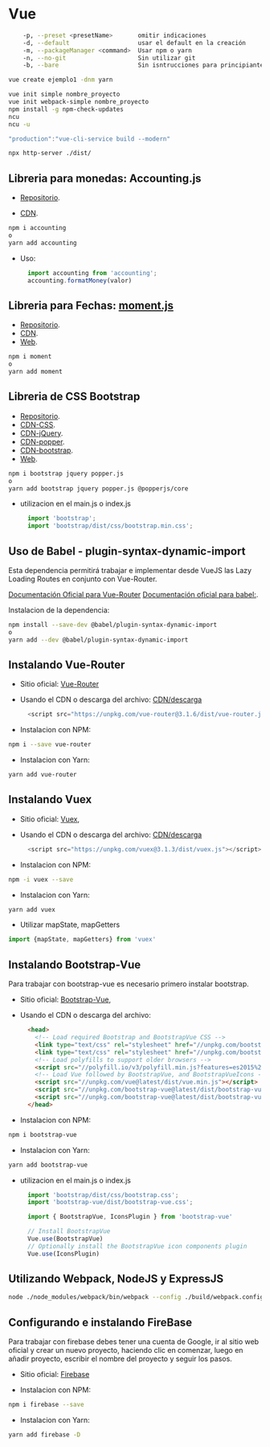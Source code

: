 # Vue

```bash
    -p, --preset <presetName>       omitir indicaciones
    -d, --default                   usar el default en la creación
    -m, --packageManager <command>  Usar npm o yarn
    -n, --no-git                    Sin utilizar git
    -b, --bare                      Sin isntrucciones para principiantes
```

```bash
vue create ejemplo1 -dnm yarn
```

```bash
vue init simple nombre_proyecto
vue init webpack-simple nombre_proyecto
npm install -g npm-check-updates
ncu
ncu -u
```

```js
"production":"vue-cli-service build --modern"
```

```bash
npx http-server ./dist/
```

## Libreria para monedas: Accounting.js

* [Repositorio](http://openexchangerates.github.io/accounting.js/).

* [CDN](https://raw.githubusercontent.com/openexchangerates/accounting.js/master/accounting.js).

```bash
npm i accounting
o
yarn add accounting
```
* Uso:
  ```javascript
    import accounting from 'accounting';
    accounting.formatMoney(valor)
  ```

## Libreria para Fechas: [moment.js](https://momentjs.com/)

* [Repositorio](https://github.com/moment/moment/).
* [CDN](https://cdnjs.cloudflare.com/ajax/libs/moment.js/2.14.1/moment-with-locales.js).
* [Web](https://momentjs.com/).

```bash
npm i moment
o
yarn add moment
```

## Libreria de CSS Bootstrap

* [Repositorio](https://github.com/moment/moment/).
* [CDN-CSS](https://stackpath.bootstrapcdn.com/bootstrap/4.4.1/css/bootstrap.min.css).
* [CDN-jQuery](https://code.jquery.com/jquery-3.4.1.slim.min.js).
* [CDN-popper](https://cdn.jsdelivr.net/npm/popper.js@1.16.0/dist/umd/popper.min.js).
* [CDN-bootstrap](https://stackpath.bootstrapcdn.com/bootstrap/4.4.1/js/bootstrap.min.js).
* [Web](https://getbootstrap.com/).

```bash
npm i bootstrap jquery popper.js
o
yarn add bootstrap jquery popper.js @popperjs/core
```
* utilizacion en el main.js o index.js
  ```js
    import 'bootstrap'; 
    import 'bootstrap/dist/css/bootstrap.min.css';
  ```

## Uso de Babel - plugin-syntax-dynamic-import

Esta dependencia permitirá trabajar e implementar desde VueJS las Lazy Loading Routes en conjunto con Vue-Router.

[Documentación Oficial para Vue-Router](https://router.vuejs.org/guide/advanced/lazy-loading.html#grouping-components-in-the-same-chunk)
[Documentación oficial para babel:](https://babeljs.io/docs/en/babel-plugin-syntax-dynamic-import/).

Instalacion de la dependencia: 

```bash
npm install --save-dev @babel/plugin-syntax-dynamic-import
o
yarn add --dev @babel/plugin-syntax-dynamic-import
```

## Instalando Vue-Router

* Sitio oficial:
    [Vue-Router](https://router.vuejs.org/)

* Usando el CDN o descarga del archivo:
    [CDN/descarga](https://unpkg.com/vue-router/dist/vue-router.js)

    ```javascript
      <script src="https://unpkg.com/vue-router@3.1.6/dist/vue-router.js"></script>
    ```

* Instalacion con NPM:
```bash
npm i --save vue-router
```

* Instalacion con Yarn:
```bash
yarn add vue-router
```

## Instalando Vuex

* Sitio oficial:
    [Vuex](https://vuex.vuejs.org/),

* Usando el CDN o descarga del archivo:
    [CDN/descarga](https://unpkg.com/vuex)

    ```javascript
      <script src="https://unpkg.com/vuex@3.1.3/dist/vuex.js"></script>
    ```

* Instalacion con NPM:
```bash
npm -i vuex --save
```

* Instalacion con Yarn:
```bash
yarn add vuex
```

* Utilizar mapState, mapGetters

```javascript
import {mapState, mapGetters} from 'vuex'
```

## Instalando Bootstrap-Vue

Para trabajar con bootstrap-vue es necesario primero instalar bootstrap.

* Sitio oficial:
    [Bootstrap-Vue](https://bootstrap-vue.js.org/),

* Usando el CDN o descarga del archivo:

    ```html
      <head>
        <!-- Load required Bootstrap and BootstrapVue CSS -->
        <link type="text/css" rel="stylesheet" href="//unpkg.com/bootstrap/dist/css/bootstrap.min.css" />
        <link type="text/css" rel="stylesheet" href="//unpkg.com/bootstrap-vue@latest/dist/bootstrap-vue.min.css" />
        <!-- Load polyfills to support older browsers -->
        <script src="//polyfill.io/v3/polyfill.min.js?features=es2015%2CIntersectionObserver" crossorigin="anonymous"></script>
        <!-- Load Vue followed by BootstrapVue, and BootstrapVueIcons -->
        <script src="//unpkg.com/vue@latest/dist/vue.min.js"></script>
        <script src="//unpkg.com/bootstrap-vue@latest/dist/bootstrap-vue.min.js"></script>
        <script src="//unpkg.com/bootstrap-vue@latest/dist/bootstrap-vue-icons.min.js"></script>
      </head>
    ```

* Instalacion con NPM:
```bash
npm i bootstrap-vue
```

* Instalacion con Yarn:
```bash
yarn add bootstrap-vue
```

* utilizacion en el main.js o index.js
  ```js
    import 'bootstrap/dist/css/bootstrap.css';
    import 'bootstrap-vue/dist/bootstrap-vue.css';

    import { BootstrapVue, IconsPlugin } from 'bootstrap-vue'

    // Install BootstrapVue
    Vue.use(BootstrapVue)
    // Optionally install the BootstrapVue icon components plugin
    Vue.use(IconsPlugin)
  ```

## Utilizando Webpack, NodeJS y ExpressJS

```bash
node ./node_modules/webpack/bin/webpack --config ./build/webpack.config.js 
```

## Configurando e instalando FireBase

Para trabajar con firebase debes tener una cuenta de Google, ir al sitio web oficial y crear un nuevo proyecto, haciendo clic en comenzar, luego en añadir proyecto, escribir el nombre del proyecto y seguir los pasos.

* Sitio oficial:
    [Firebase](https://firebase.google.com/)

* Instalacion con NPM:
```bash
npm i firebase --save
```

* Instalacion con Yarn:
```bash
yarn add firebase -D
```